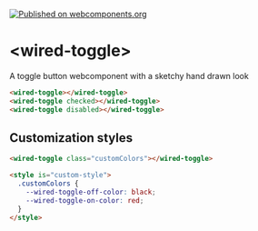 [![Published on webcomponents.org](https://img.shields.io/badge/webcomponents.org-published-blue.svg)](https://www.webcomponents.org/element/wiredjs/wired-toggle)

# \<wired-toggle\>

A toggle button webcomponent  with a sketchy hand drawn look

<!--
```
<custom-element-demo>
  <template>
    <script src="../webcomponentsjs/webcomponents-lite.js"></script>
    <link rel="import" href="wired-toggle.html">
    <next-code-block></next-code-block>
  </template>
</custom-element-demo>
```
-->
```html
<wired-toggle></wired-toggle>
<wired-toggle checked></wired-toggle>
<wired-toggle disabled></wired-toggle>
```

## Customization styles

<!--
```
<custom-element-demo>
  <template>
    <script src="../webcomponentsjs/webcomponents-lite.js"></script>
    <link rel="import" href="wired-toggle.html">
    <style is="custom-style">
      .customColors {
        --wired-toggle-off-color: red;
        --wired-toggle-on-color: green;
      }
    </style>
    <next-code-block></next-code-block>
  </template>
</custom-element-demo>
```
-->
```html
<wired-toggle class="customColors"></wired-toggle>

<style is="custom-style">
  .customColors {
    --wired-toggle-off-color: black;
    --wired-toggle-on-color: red;
  }
</style>
```